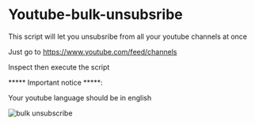 # Youtube-bulk-unsubsribe
This script will let you unsubsribe from all your youtube channels at once 

Just go to https://www.youtube.com/feed/channels

Inspect then execute the script

 ***** Important notice *****:

Your youtube language should be in english

![bulk unsubscribe](https://user-images.githubusercontent.com/34688076/150655884-20a682a3-a7a2-4190-a496-94887f016d0f.PNG)

